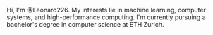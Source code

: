 Hi, I'm @Leonard226. My interests lie in machine learning, computer systems, and high-performance computing. I'm currently pursuing a bachelor's degree in computer science at ETH Zurich.

